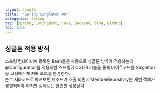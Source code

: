 ```yaml
---
layout: single
title:  "Spring Singleton #9"
categories: Spring
tag: [Spring, SpringBoot, java, Backend, blog, github]
toc: true
---
```


## 싱글톤 적용 방식

스프링 컨테이너에 등록된 Bean들은 자동으로 싱글톤 방식이 적용되는데<br>
@Configuration을 적용하면 스프링이 CGLIB 기술을 통해 바이트코드를 Singleton을 보장해주게 자바 코드를 변경한다.<br>
순수 자바코드로 따져보면 메소드가 호출 되면서 MemberRepository는 세번 객체가 생성되어야 하지만 실제로는 한번만 생성된다.
